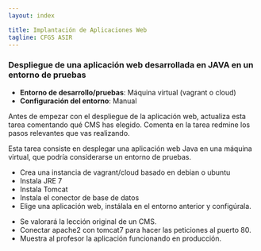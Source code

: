 ```yaml
---
layout: index

title: Implantación de Aplicaciones Web
tagline: CFGS ASIR
---
```


### Despliegue de una aplicación web desarrollada en JAVA en un entorno de pruebas

<div class='nota' markdown='1'>

* **Entorno de desarrollo/pruebas**: Máquina virtual (vagrant o cloud)
* **Configuración del entorno**: Manual

</div>

<div class='ejercicios' markdown='1'>
Antes de empezar con el despliegue de la aplicación web, actualiza esta tarea comentando qué CMS has elegido. Comenta en la tarea redmine los pasos relevantes que vas realizando.
</div>

Esta tarea consiste en desplegar una aplicación web Java en una máquina virtual, que podría considerarse un entorno de pruebas.

* Crea una instancia de vagrant/cloud basado en debian o ubuntu
* Instala JRE 7
* Instala Tomcat
* Instala el conector de base de datos
* Elige una aplicación web, instálala en el entorno anterior y configúrala.


<div class='ejercicios' markdown='1'>

* Se valorará la lección original de un CMS.
* Conectar apache2 con tomcat7 para hacer las peticiones al puerto 80.
* Muestra al profesor la aplicación funcionando en producción.


</div>
